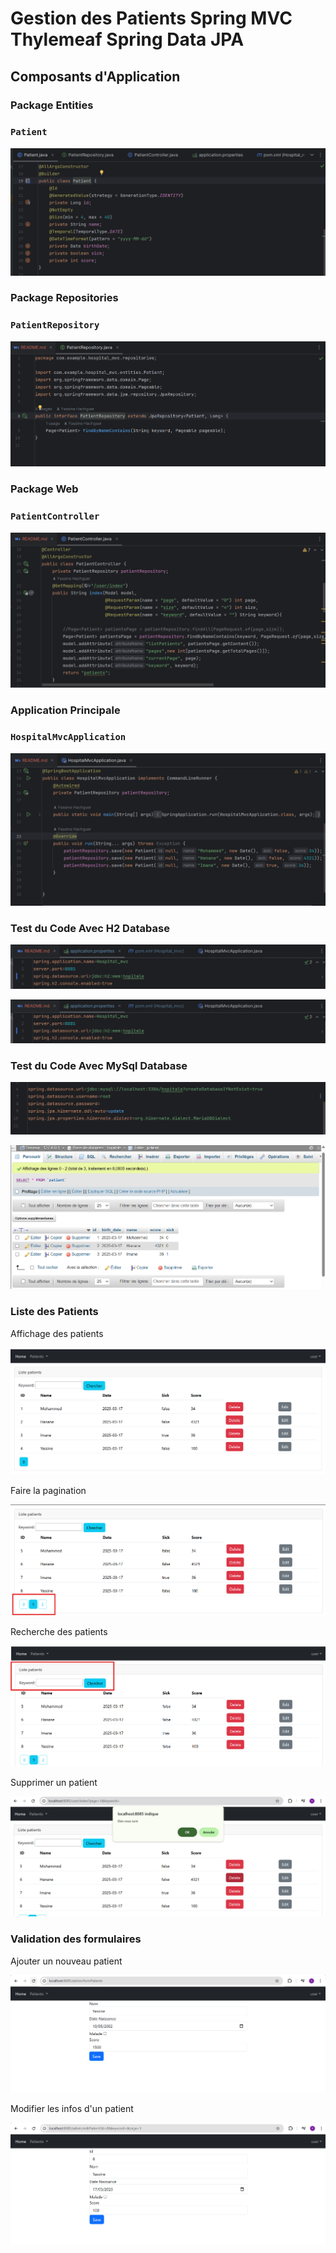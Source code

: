 #  Gestion des Patients Spring MVC Thylemeaf Spring Data JPA
## Composants d'Application
### Package Entities
### `Patient`
![img.png](images/img.png)

### Package Repositories
### `PatientRepository`
![img_1.png](images/img_1.png)

### Package Web
### `PatientController`
![img_2.png](images/img_2.png)

### Application Principale
### `HospitalMvcApplication`
![img_3.png](images/img_3.png)

### Test du Code Avec H2 Database
![img_5.png](images/img_5.png)

![img_4.png](images/img_4.png)

### Test du Code Avec MySql Database
![img_6.png](images/img_6.png)

![img_7.png](images/img_7.png)


### Liste des Patients
Affichage des patients

![img_8.png](images/img_8.png)

Faire la pagination

![img_9.png](images/img_9.png)

Recherche des patients

![img_10.png](images/img_10.png)

Supprimer un patient

![img_11.png](images/img_11.png)

### Validation des formulaires

Ajouter un nouveau patient

![img_13.png](images/img_13.png)

Modifier les infos d'un patient

![img_12.png](images/img_12.png)


